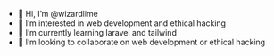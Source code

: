 - 👋 Hi, I’m @wizardlime
- 👀 I’m interested in web development and ethical hacking
- 🌱 I’m currently learning laravel and tailwind
- 💞️ I’m looking to collaborate on web development or ethical hacking

<!---
wizardlime/wizardlime is a ✨ special ✨ repository because its `README.md` (this file) appears on your GitHub profile.
You can click the Preview link to take a look at your changes.
--->
